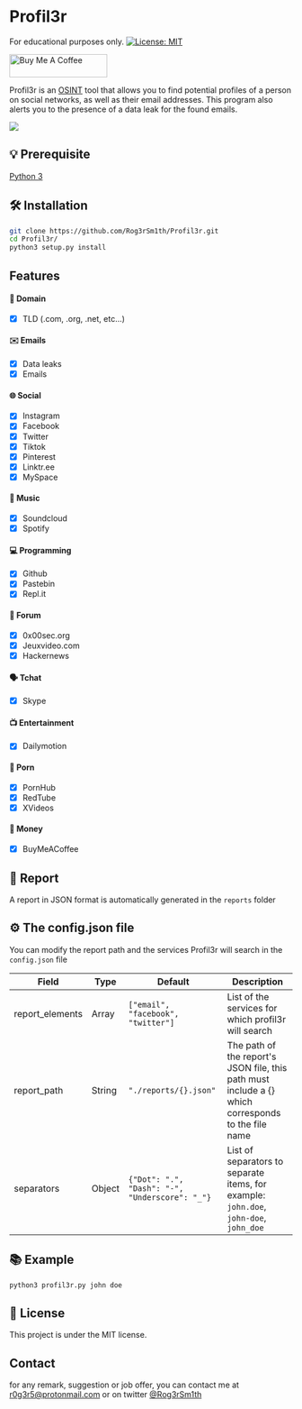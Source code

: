 # Profil3r

For educational purposes only.
[![License: MIT](https://img.shields.io/badge/License-MIT-yellow.svg)](https://opensource.org/licenses/MIT)

<a href="https://www.buymeacoffee.com/givocefo" target="_blank"><img src="https://cdn.buymeacoffee.com/buttons/default-orange.png" alt="Buy Me A Coffee" height="41" width="174"></a>

Profil3r is an [OSINT](https://en.wikipedia.org/wiki/Open-source_intelligence) tool that allows you to find potential profiles of a person on social networks, as well as their email addresses. This program also alerts you to the presence of a data leak for the found emails.

![](https://i.imgur.com/hzmfCg0.gif)
## 💡 Prerequisite
[Python 3](https://www.python.org/)

## 🛠️ Installation
```bash
git clone https://github.com/Rog3rSm1th/Profil3r.git
cd Profil3r/
python3 setup.py install
```
## Features

#### 📙 Domain
- [x] TLD (.com, .org, .net, etc...)

#### ✉️ Emails 
- [x] Data leaks
- [x] Emails

#### 🌐 Social
- [x] Instagram
- [x] Facebook
- [x] Twitter
- [x] Tiktok
- [x] Pinterest
- [x] Linktr.ee
- [x] MySpace

#### 🎵 Music

- [x] Soundcloud
- [x] Spotify

#### ‍💻 Programming

- [x] Github
- [x] Pastebin
- [x] Repl.it

#### 💬 Forum

- [x] 0x00sec.org
- [x] Jeuxvideo.com
- [x] Hackernews

#### 🗣️ Tchat

- [x] Skype

#### 📺 Entertainment

- [x] Dailymotion

#### 🚫 Porn

- [x] PornHub
- [x] RedTube
- [x] XVideos

#### 💸 Money

- [x] BuyMeACoffee

## 📖 Report

A report in JSON format is automatically generated in the `reports` folder

## ⚙️ The config.json file 

You can modify the report path and the services Profil3r will search in the `config.json` file

| Field | Type | Default | Description |
|-----------------|--------|------------------------------------|-----------------------------------------------------------------------------------------------------|
| report_elements | Array | `["email", "facebook", "twitter"]` | List of the services for which profil3r will search |
| report_path | String | `"./reports/{}.json"` | The path of the report's JSON file, this path must include a {} which corresponds to the file name |
separators |Object|`{"Dot": ".", "Dash": "-", "Underscore": "_"}`| List of separators to separate items, for example: `john.doe`, `john-doe`, `john_doe`|

## 📚 Example

```bash
python3 profil3r.py john doe
```

## 📝 License

This project is under the MIT license.

## Contact 

for any remark, suggestion or job offer, you can contact me at r0g3r5@protonmail.com or on twitter [@Rog3rSm1th](https://twitter.com/Rog3rSm1th)